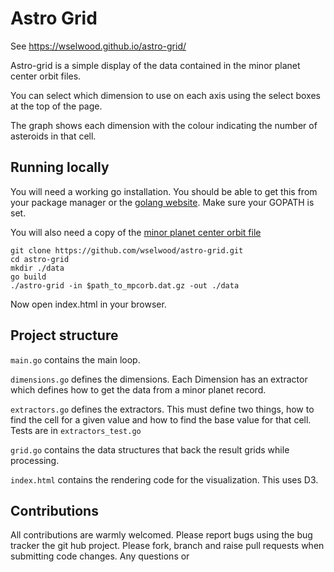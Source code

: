 # Astro Grid #
See https://wselwood.github.io/astro-grid/

Astro-grid is a simple display of the data contained in the minor planet center orbit files.

You can select which dimension to use on each axis using the select boxes at the top of the page.

The graph shows each dimension with the colour indicating the number of asteroids in that cell.

## Running locally ##
You will need a working go installation. You should be able to get this from your package manager or
the [golang website](http://golang.org/). Make sure your GOPATH is set.

You will also need a copy of the [minor planet center orbit file](http://minorplanetcenter.net/iau/MPCORB.html)

```
git clone https://github.com/wselwood/astro-grid.git
cd astro-grid
mkdir ./data
go build
./astro-grid -in $path_to_mpcorb.dat.gz -out ./data
```

Now open index.html in your browser.

## Project structure ##

`main.go` contains the main loop.

`dimensions.go` defines the dimensions. Each Dimension has an extractor which defines how
to get the data from a minor planet record.

`extractors.go` defines the extractors. This must define two things, how to find the cell for a given value
and how to find the base value for that cell. Tests are in `extractors_test.go`

`grid.go` contains the data structures that back the result grids while processing.

`index.html` contains the rendering code for the visualization. This uses D3.


## Contributions ##

All contributions are warmly welcomed. Please report bugs using the bug tracker the git hub project.
Please fork, branch and raise pull requests when submitting code changes. Any questions or
